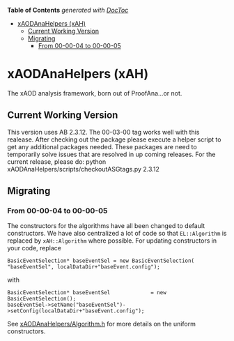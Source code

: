 <!-- START doctoc generated TOC please keep comment here to allow auto update -->
<!-- DON'T EDIT THIS SECTION, INSTEAD RE-RUN doctoc TO UPDATE -->
**Table of Contents**  *generated with [DocToc](https://github.com/thlorenz/doctoc)*

- [xAODAnaHelpers (xAH)](#xaodanahelpers-xah)
  - [Current Working Version](#current-working-version)
  - [Migrating](#migrating)
    - [From 00-00-04 to 00-00-05](#from-00-00-04-to-00-00-05)

<!-- END doctoc generated TOC please keep comment here to allow auto update -->

# xAODAnaHelpers (xAH)

The xAOD analysis framework, born out of ProofAna...or not.

## Current Working Version

This version uses AB 2.3.12.
The 00-03-00 tag works well with this realease.
After checking out the package please execute a helper script to get any additional packages needed.
These packages are need to temporarily solve issues that are resolved in up coming releases.
For the current release, please do:
python xAODAnaHelpers/scripts/checkoutASGtags.py 2.3.12

## Migrating

### From 00-00-04 to 00-00-05

The constructors for the algorithms have all been changed to default constructors. We have also centralized a lot of code so that `EL::Algorithm` is replaced by `xAH::Algorithm` where possible. For updating constructors in your code, replace

```
BasicEventSelection* baseEventSel = new BasicEventSelection(  "baseEventSel", localDataDir+"baseEvent.config");
```

with

```
BasicEventSelection* baseEventSel             = new BasicEventSelection();
baseEventSel->setName("baseEventSel")->setConfig(localDataDir+"baseEvent.config");
```

See [xAODAnaHelpers/Algorithm.h](xAODAnaHelpers/Algorithm.h) for more details on the uniform constructors.
